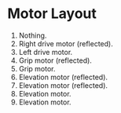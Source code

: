 # Motor Layout

1. Nothing.
2. Right drive motor (reflected).
3. Left drive motor.
4. Grip motor (reflected).
5. Grip motor.
6. Elevation motor (reflected).
7. Elevation motor (reflected).
8. Elevation motor.
9. Elevation motor.

